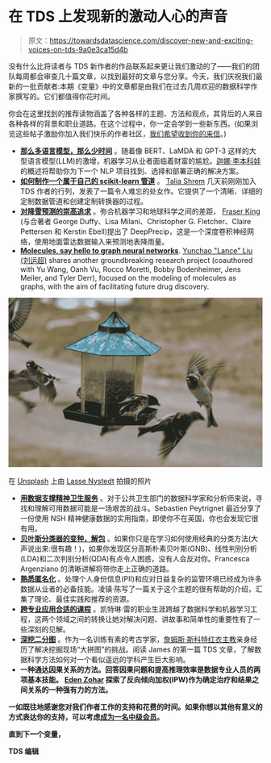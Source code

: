 # 在 TDS 上发现新的激动人心的声音

> 原文：<https://towardsdatascience.com/discover-new-and-exciting-voices-on-tds-9a0e3ca15d4b>

没有什么比将读者与 TDS 新作者的作品联系起来更让我们激动的了——我们的团队每周都会审查几十篇文章，以找到最好的文章与您分享。今天，我们庆祝我们最新的一批贡献者:本期《变量》中的文章都是由我们在过去几周欢迎的数据科学作家撰写的。它们都值得你花时间。

你会在这里找到的推荐读物涵盖了各种各样的主题、方法和观点，其背后的人来自各种各样的背景和职业道路。在这个过程中，你一定会学到一些新东西。(如果浏览这些帖子激励你加入我们快乐的作者社区，[我们希望收到你的来信](http://bit.ly/write-for-tds)。)

*   [**那么多语言模型，那么少时间**](/choosing-the-right-language-model-for-your-nlp-use-case-1288ef3c4929) 。随着像 BERT、LaMDA 和 GPT-3 这样的大型语言模型(LLM)的激增，机器学习从业者面临着财富的尴尬。[迦娜·李本科娃](https://medium.com/u/f215f8e427a2?source=post_page-----9a0e3ca15d4b--------------------------------)的概述将帮助你为下一个 NLP 项目找到、选择和部署正确的解决方案。
*   [**如何制作一个属于自己的 scikit-learn 管道**](/customizing-scikit-learn-pipelines-write-your-own-transformer-fdaaefc5e5d7) 。 [Talia Shrem](https://medium.com/u/7622f2d1be23?source=post_page-----9a0e3ca15d4b--------------------------------) 几天前刚刚加入 TDS 作者的行列，发表了一篇令人难忘的处女作。它提供了一个清晰、详细的定制数据管道和创建定制转换器的过程。
*   [**对降雪预测的崇高追求**](/do-neural-networks-dream-of-falling-snow-89b5036ae324) 。弥合机器学习和地球科学之间的差距， [Fraser King](https://medium.com/u/3de75072e25d?source=post_page-----9a0e3ca15d4b--------------------------------) (与合著者 George Duffy、Lisa Milani、Christopher G. Fletcher、Claire Pettersen 和 Kerstin Ebell)提出了 DeepPrecip，这是一个深度卷积神经网络，使用地面雷达数据输入来预测地表降雨量。
*   [**Molecules, say hello to graph neural networks**](/molkgnn-extending-convolution-to-molecules-b94a4d51f39f). [Yunchao "Lance" Liu (刘运超)](https://medium.com/u/1f97428bc509?source=post_page-----9a0e3ca15d4b--------------------------------) shares another groundbreaking research project (coauthored with Yu Wang, Oanh Vu, Rocco Moretti, Bobby Bodenheimer, Jens Meiler, and Tyler Derr), focused on the modeling of molecules as graphs, with the aim of facilitating future drug discovery.

![](img/9ac989255cb238c3e82ba27453a5194e.png)

在 [Unsplash](https://unsplash.com?utm_source=medium&utm_medium=referral) 上由 [Lasse Nystedt](https://unsplash.com/@lassenystedtfoto?utm_source=medium&utm_medium=referral) 拍摄的照片

*   [**用数据支撑精神卫生服务**](/getting-started-with-nhs-mental-health-data-7c02d8a419e3) 。对于公共卫生部门的数据科学家和分析师来说，寻找和理解可用数据可能是一场艰苦的战斗。Sebastien Peytrignet 最近分享了一份使用 NSH 精神健康数据的实用指南，即使你不在英国，你也会发现它很有用。
*   [**贝叶斯分类器的变种，解包**](/differences-of-lda-qda-and-gaussian-naive-bayes-classifiers-eaa4d1e999f6) 。如果你只是在学习如何使用经典的分类方法(大声说出来:很有趣！)，如果你发现区分高斯朴素贝叶斯(GNB)、线性判别分析(LDA)和二次判别分析(QDA)有点令人困惑，没有人会反对你。Francesca Argenziano 的清晰讲解将带你走上正确的道路。
*   [**熟悉匿名化**](/building-a-customized-pii-anonymizer-with-microsoft-presidio-b5c2ddfe523b) 。处理个人身份信息(PII)和应对日益复杂的监管环境已经成为许多数据从业者的必备技能。凌镇·陈写了一篇关于这个主题的很有帮助的介绍，汇集了理论、最佳实践和推荐的资源。
*   [**跨专业应用合适的课程**](/5-lessons-i-learned-as-a-data-scientist-from-a-machine-learning-engineer-a8c3ebb223fd) 。凯特琳·雷的职业生涯跨越了数据科学和机器学习工程，这两个领域之间的转换让她对解决问题、讲故事和简单性的重要性有了一些深刻的见解。
*   [**深挖二分图**](/bipartite-graphs-for-archaeological-assemblage-networks-part-i-648a2f20d389) 。作为一名训练有素的考古学家，[詹姆斯·斯科特红衣主教](https://medium.com/u/47cc46088f93?source=post_page-----9a0e3ca15d4b--------------------------------)亲身经历了解决挖掘现场“大拼图”的挑战。阅读 James 的第一篇 TDS 文章，了解数据科学方法如何对一个看似遥远的学科产生巨大影响。
*   </hands-on-inverse-propensity-weighting-in-python-with-causallib-14505ebdc109>**一种通达因果关系的方法。回答因果问题和提高推理效率是数据专业人员的两项基本技能。 [Eden Zohar](https://medium.com/u/316c740f8f8?source=post_page-----9a0e3ca15d4b--------------------------------) 探索了反向倾向加权(IPW)作为确定治疗和结果之间关系的一种强有力的方法。**

**一如既往地感谢您对我们作者工作的支持和花费的时间。如果你想以其他有意义的方式表达你的支持，可以考虑[成为一名中级会员](https://bit.ly/tds-membership)。**

**直到下一个变量，**

**TDS 编辑**